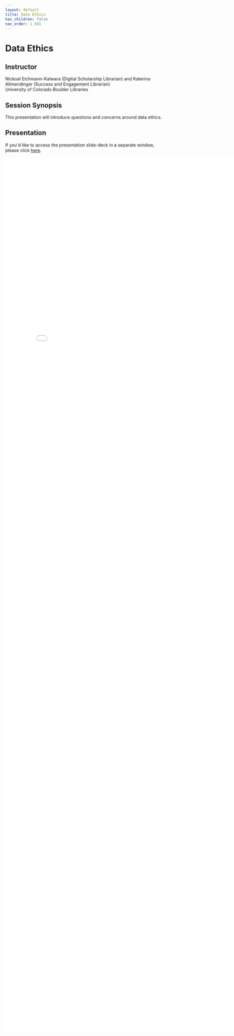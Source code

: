 ```yaml
---
layout: default
title: Data Ethics
has_children: false
nav_order: 1.501
---
```


# Data Ethics 

## Instructor

Nickoal Eichmann-Kalwara (Digital Scholarship Librarian) and 
Katerina Allmendinger (Success and Engagement Librarian)\
University of Colorado Boulder Libraries

## Session Synopsis

This presentation will introduce questions and concerns around data ethics. 

## Presentation

If you'd like to access the presentation slide-deck in a separate window, please click [here](ethics/DataEthics20240820.pdf).

<iframe src="ethics/DataEthics20240820.pdf" style="width: 800px; height: 2800px;" frameBorder="0"></iframe>




